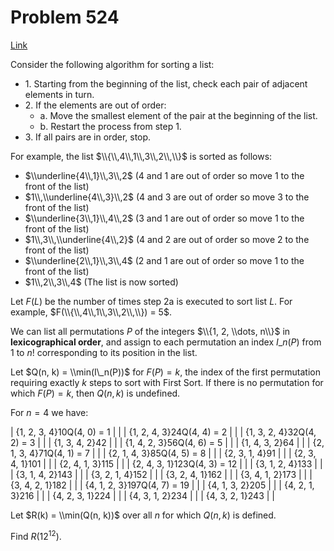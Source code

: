 # Problem 524

[Link](https://projecteuler.net/problem=524)

Consider the following algorithm for sorting a list:

*   1\. Starting from the beginning of the list, check each pair of adjacent elements in turn.
*   2\. If the elements are out of order:
    *   a. Move the smallest element of the pair at the beginning of the list.
    *   b. Restart the process from step 1.
*   3\. If all pairs are in order, stop.

For example, the list $\\{\\,4\\,1\\,3\\,2\\,\\}$ is sorted as follows:

*   $\\underline{4\\,1}\\,3\\,2$ ($4$ and $1$ are out of order so move $1$ to the front of the list)
*   $1\\,\\underline{4\\,3}\\,2$ ($4$ and $3$ are out of order so move $3$ to the front of the list)
*   $\\underline{3\\,1}\\,4\\,2$ ($3$ and $1$ are out of order so move $1$ to the front of the list)
*   $1\\,3\\,\\underline{4\\,2}$ ($4$ and $2$ are out of order so move $2$ to the front of the list)
*   $\\underline{2\\,1}\\,3\\,4$ ($2$ and $1$ are out of order so move $1$ to the front of the list)
*   $1\\,2\\,3\\,4$ (The list is now sorted)

Let $F(L)$ be the number of times step 2a is executed to sort list $L$. For example, $F(\\{\\,4\\,1\\,3\\,2\\,\\}) = 5$.

We can list all permutations $P$ of the integers $\\{1, 2, \\dots, n\\}$ in **lexicographical order**, and assign to each permutation an index $I\_n(P)$ from $1$ to $n!$ corresponding to its position in the list. 

Let $Q(n, k) = \\min(I\_n(P))$ for $F(P) = k$, the index of the first permutation requiring exactly $k$ steps to sort with First Sort. If there is no permutation for which $F(P) = k$, then $Q(n, k)$ is undefined.

For $n = 4$ we have:

| {1, 2, 3, 4}10Q(4, 0) = 1   |  |
| {1, 2, 4, 3}24Q(4, 4) = 2   |  |
| {1, 3, 2, 4}32Q(4, 2) = 3   |  |
| {1, 3, 4, 2}42              |  |
| {1, 4, 2, 3}56Q(4, 6) = 5   |  |
| {1, 4, 3, 2}64              |  |
| {2, 1, 3, 4}71Q(4, 1) = 7   |  |
| {2, 1, 4, 3}85Q(4, 5) = 8   |  |
| {2, 3, 1, 4}91              |  |
| {2, 3, 4, 1}101             |  |
| {2, 4, 1, 3}115             |  |
| {2, 4, 3, 1}123Q(4, 3) = 12 |  |
| {3, 1, 2, 4}133             |  |
| {3, 1, 4, 2}143             |  |
| {3, 2, 1, 4}152             |  |
| {3, 2, 4, 1}162             |  |
| {3, 4, 1, 2}173             |  |
| {3, 4, 2, 1}182             |  |
| {4, 1, 2, 3}197Q(4, 7) = 19 |  |
| {4, 1, 3, 2}205             |  |
| {4, 2, 1, 3}216             |  |
| {4, 2, 3, 1}224             |  |
| {4, 3, 1, 2}234             |  |
| {4, 3, 2, 1}243             |  |

Let $R(k) = \\min(Q(n, k))$ over all $n$ for which $Q(n, k)$ is defined.

Find $R(12^{12})$.